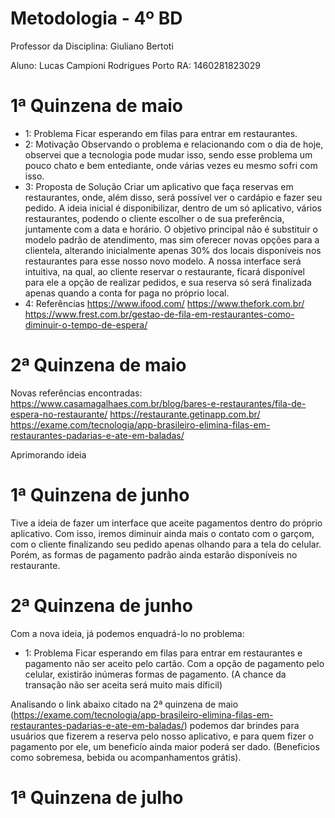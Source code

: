 # Metodologia - 4º BD

 

Professor da Disciplina: Giuliano Bertoti 

 

Aluno: Lucas Campioni Rodrigues Porto RA: 1460281823029

 

# 1ª Quinzena de maio

 - 1: Problema
 Ficar esperando em filas para entrar em restaurantes.
 - 2: Motivação
 Observando o problema e relacionando com o dia de hoje, observei que a tecnologia pode mudar isso, sendo esse problema um pouco chato e bem entediante, onde várias vezes eu mesmo sofri com isso.
 - 3: Proposta de Solução
 Criar um aplicativo que faça reservas em restaurantes, onde, além disso, será possível ver o cardápio e fazer seu pedido. A ideia inicial é disponibilizar, dentro de um só aplicativo, vários restaurantes, podendo o cliente escolher o de sua preferência, juntamente com a data e horário. O objetivo principal não é substituir o modelo padrão de atendimento, mas sim oferecer novas opções para a clientela, alterando inicialmente apenas 30% dos locais disponíveis nos restaurantes para esse nosso novo modelo. A nossa interface será intuitiva, na qual, ao cliente reservar o restaurante, ficará disponível para ele a opção de realizar pedidos, e sua reserva só será finalizada apenas quando a conta for paga no próprio local.
 - 4: Referências
https://www.ifood.com/
https://www.thefork.com.br/
https://www.frest.com.br/gestao-de-fila-em-restaurantes-como-diminuir-o-tempo-de-espera/

# 2ª Quinzena de maio

 Novas referências encontradas:
 https://www.casamagalhaes.com.br/blog/bares-e-restaurantes/fila-de-espera-no-restaurante/
 https://restaurante.getinapp.com.br/
 https://exame.com/tecnologia/app-brasileiro-elimina-filas-em-restaurantes-padarias-e-ate-em-baladas/

Aprimorando ideia

# 1ª Quinzena de junho

Tive a ideia de fazer um interface que aceite pagamentos dentro do próprio aplicativo. Com isso, iremos diminuir ainda mais o contato com o garçom, com o cliente finalizando seu pedido apenas olhando para a tela do celular. Porém, as formas de pagamento padrão ainda estarão disponíveis no restaurante.

 
# 2ª Quinzena de junho

Com a nova ideia, já podemos enquadrá-lo no problema:
 - 1: Problema
 Ficar esperando em filas para entrar em restaurantes e pagamento não ser aceito pelo cartão.
 Com a opção de pagamento pelo celular, existirão inúmeras formas de pagamento. (A chance da transação não ser aceita será muito mais díficil)
 
 Analisando o link abaixo citado na 2ª quinzena de maio (https://exame.com/tecnologia/app-brasileiro-elimina-filas-em-restaurantes-padarias-e-ate-em-baladas/) podemos dar brindes para usuários que fizerem a reserva pelo nosso aplicativo, e para quem fizer o pagamento por ele, um beneficío ainda maior poderá ser dado. (Beneficios como sobremesa, bebida ou acompanhamentos grátis).


# 1ª Quinzena de julho
